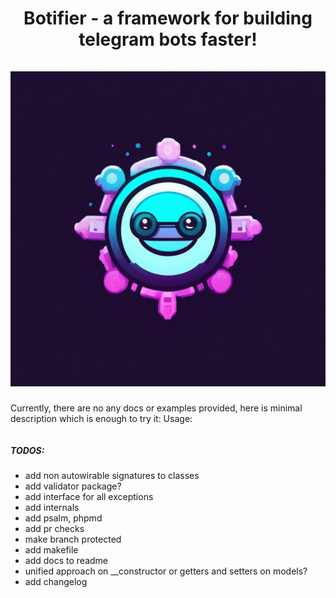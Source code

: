 <h1 align="center">
    Botifier - a framework for building telegram bots faster!<br>
	<br>
    <img src="/logo.png" title="Botifier" alt="Botifier logo">
	<br>
</h1>

Currently, there are no any docs or examples provided, here is minimal description which is enough to try it:
Usage:
```php


```
##### TODOS:
- add non autowirable signatures to classes
- add validator package?
- add interface for all exceptions
- add internals
- add psalm, phpmd
- add pr checks
- make branch protected
- add makefile
- add docs to readme
- unified approach on __constructor or getters and setters on models?
- add changelog
